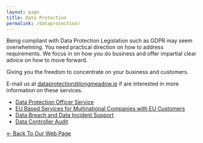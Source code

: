 ```yaml
---
layout: page
title: Data Protection
permalink: /dataprotection/
---
```

Being compliant with Data Protection Legislation such as GDPR may seem overwhelming. You need practical direction on how to address requirements. We focus in on how you do business and offer impartial clear advice on how to move forward.  

Giving you the freedom to concentrate on your business and customers.

E-mail us at [dataprotection@longmeadow.ie](mailto:dataprotection@longmeadow.ie) if are interested in more information on these services.

* [Data Protection Officer Service](../services/dpoServices)
* [EU Based Services for Multinational Companies with EU Customers](../services/eubase)
* [Data Breach and Data Incident Support](../services/databreach)
* [Data Controller Audit](../services/dcAudit)

[<- Back To Our Web Page](../.)
